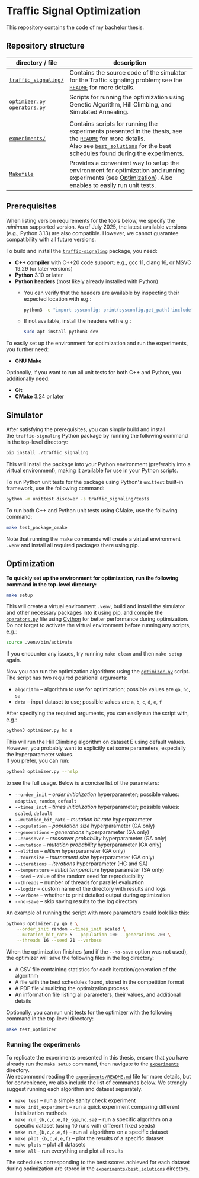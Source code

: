 # Traffic Signal Optimization

This repository contains the code of my bachelor thesis.

## Repository structure

| directory / file | description |
|------------------|-------------|
| [`traffic_signaling/`](./traffic_signaling/README.md) | Contains the source code of the simulator for the Traffic signaling problem; see the [`README`](./traffic_signaling/README.md) for more details. |
| [`optimizer.py`](./optimizer.py) </br> [`operators.py`](./operators.py) | Scripts for running the optimization using Genetic Algorithm, Hill Climbing, and Simulated Annealing. |
| | |
| [`experiments/`](./experiments/README.md) | Contains scripts for running the experiments presented in the thesis, see the [`README`](./experiments/README.md) for more details. </br> Also see [`best_solutions`](./experiments/best_solutions/README.md) for the best schedules found during the experiments. |
| [`Makefile`](./Makefile) | Provides a convenient way to setup the environment for optimization and running experiments (see [Optimization](#optimization)). Also enables to easily run unit tests.  |

## Prerequisites

When listing version requirements for the tools below, we specify the *minimum* supported version. As of July 2025, the latest available versions (e.g., Python 3.13) are also compatible. However, we cannot guarantee compatibility with all future versions.

To build and install the [`traffic-signaling`](./traffic_signaling/README.md) package, you need:

- **C++ compiler** with C++20 code support; e.g., gcc 11, clang 16, or MSVC 19.29 (or later versions)
- **Python** 3.10 or later
- **Python headers** (most likely already installed with Python)
  - You can verify that the headers are available by inspecting their expected location with e.g.:
  
    ```bash
    python3 -c "import sysconfig; print(sysconfig.get_path('include'))"
    ```
  - If not available, install the headers with e.g.:
  
    ```bash
    sudo apt install python3-dev
    ```

To easily set up the environment for optimization and run the experiments, you further need:

- **GNU Make**

Optionally, if you want to run all unit tests for both C++ and Python, you additionally need:

- **Git**
- **CMake** 3.24 or later

## Simulator

After satisfying the prerequisites, you can simply build and install  
the `traffic-signaling` Python package by running the following command in the top-level directory:

```bash
pip install ./traffic_signaling
```
This will install the package into your Python environment (preferably into a virtual environment), making it available for use in your Python scripts.

To run Python unit tests for the package using Python's `unittest` built-in framework, use the following command:

```bash
python -m unittest discover -s traffic_signaling/tests
```

To run both C++ and Python unit tests using CMake, use the following command:

```bash
make test_package_cmake
```

Note that running the make commands will create a virtual environment `.venv` and install all required packages there using pip.

## Optimization

**To quickly set up the environment for optimization, run the following command in the top-level directory:**

```bash
make setup
```

This will create a virtual environment `.venv`, build and install the simulator and other necessary packages into it using pip, and compile the [`operators.py`](./operators.py) file using [Cython](https://cython.org/) for better performance during optimization.  
Do not forget to activate the virtual environment before running any scripts, e.g.:

```bash
source .venv/bin/activate
```

If you encounter any issues, try running `make clean` and then `make setup` again.

Now you can run the optimization algorithms using the [`optimizer.py`](./optimizer.py) script. The script has two required positional arguments:

- `algorithm` – algorithm to use for optimization; possible values are `ga`, `hc`, `sa`
- `data` – input dataset to use; possible values are `a`, `b`, `c`, `d`, `e`, `f`

After specifying the required arguments, you can easily run the script with, e.g.:

```bash
python3 optimizer.py hc e
```

This will run the Hill Climbing algorithm on dataset E using default values. However, you probably want to explicitly set some parameters, especially the hyperparameter values.  
If you prefer, you can run:

```bash
python3 optimizer.py --help
```

to see the full usage. Below is a concise list of the parameters:

- `--order_init` – *order initialization* hyperparameter; possible values: `adaptive`, `random`, `default`
- `--times_init` – *times initialization* hyperparameter; possible values: `scaled`, `default`
- `--mutation_bit_rate` – *mutation bit rate* hyperparameter
- `--population` – *population size* hyperparameter (GA only)
- `--generations` – *generations* hyperparameter (GA only)
- `--crossover` – *crossover probability* hyperparameter (GA only)
- `--mutation` – *mutation probability* hyperparameter (GA only)
- `--elitism` – *elitism* hyperparameter (GA only)
- `--tournsize` – *tournament size* hyperparameter (GA only)
- `--iterations` – *iterations* hyperparameter (HC and SA)
- `--temperature` – *initial temperature* hyperparameter (SA only)
- `--seed` – value of the random seed for reproducibility
- `--threads` – number of threads for parallel evaluation
- `--logdir` – custom name of the directory with results and logs
- `--verbose` – whether to print detailed output during optimization
- `--no-save` – skip saving results to the log directory

An example of running the script with more parameters could look like this:

```bash
python3 optimizer.py ga e \
    --order_init random --times_init scaled \
    --mutation_bit_rate 5 --population 100 --generations 200 \
    --threads 16 --seed 21 --verbose
```

When the optimization finishes (and if the `--no-save` option was not used), the optimizer will save the following files in the log directory:

- A CSV file containing statistics for each iteration/generation of the algorithm
- A file with the best schedules found, stored in the competition format
- A PDF file visualizing the optimization process
- An information file listing all parameters, their values, and additional details

Optionally, you can run unit tests for the optimizer with the following command in the top-level directory:

```bash
make test_optimizer
```
### Running the experiments

To replicate the experiments presented in this thesis, ensure that you have already run the `make setup` command, then navigate to the [`experiments`](./experiments) directory.  
We recommend reading the [`experiments/README.md`](./experiments/README.md) file for more details, but for convenience, we also include the list of commands below. We strongly suggest running each algorithm and dataset separately.

- `make test` – run a simple sanity check experiment
- `make init_experiment` – run a quick experiment comparing different initialization methods
- `make run_{b,c,d,e,f}_{ga,hc,sa}` – run a specific algorithm on a specific dataset (using 10 runs with different fixed seeds)
- `make run_{b,c,d,e,f}` – run all algorithms on a specific dataset
- `make plot_{b,c,d,e,f}` – plot the results of a specific dataset
- `make plots` – plot all datasets
- `make all` – run everything and plot all results

The schedules corresponding to the best scores achieved for each dataset during optimization are stored in the [`experiments/best_solutions`](./experiments/best_solutions) directory.

